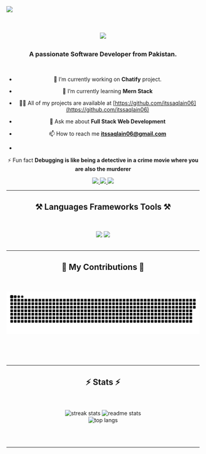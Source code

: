 [![](https://visitcount.itsvg.in/api?id=itssaqlain06&icon=1&color=0)](https://visitcount.itsvg.in)

<h1 align="center">
    <img src="https://readme-typing-svg.herokuapp.com/?font=Righteous&size=35&center=true&vCenter=true&width=500&height=70&duration=4000&lines=Hi+There!+👋;+I'm+Saqlain+Mushtaq!;" />
</h1>

<h3 align="center">A passionate Software Developer from Pakistan.</h3>

<br/>

<div align="center">
 
 - 🔭 I’m currently working on **Chatify** project.

- 🌱 I’m currently learning **Mern Stack**

- 👨‍💻 All of my projects are available at [https://github.com/itssaqlain06](https://github.com/itssaqlain06)

- 💬 Ask me about **Full Stack Web Development**

- 📫 How to reach me **itssaqlain06@gmail.com**
- 
⚡ Fun fact **Debugging is like being a detective in a crime movie where you are also the murderer**

 </div>
 
<div align="center"> 
  <a href="mailto:itssaqlain06@gmail.com">
    <img src="https://img.shields.io/badge/Gmail-333333?style=for-the-badge&logo=gmail&logoColor=red" />
  </a>
  <a href="https://linkedin.com/in/itssaqlain06" target="_blank">
    <img src="https://img.shields.io/badge/LinkedIn-0077B5?style=for-the-badge&logo=linkedin&logoColor=white" target="_blank" />
  </a>
    <a href="https://www.instagram.com/itssaqlain06" target="_blank">
    <img src="https://img.shields.io/badge/instagram-FF3040?style=for-the-badge&logo=instagram&logoColor=white" target="_blank" />
  </a>
</div>

 <hr/>
 
<h2 align="center">⚒️ Languages Frameworks Tools ⚒️</h2>
<br/><br/>
<div align="center">
    <img src="https://skillicons.dev/icons?i=html,css,bootstrap,javascript,jquery,react,mui,vscode,github" />
    <img src="https://skillicons.dev/icons?i=php,mysql,laravel,nodejs,express,mongodb" /><br>
</div>

<br/>
<hr/>

<div align="center">
  <h2>🐍 My Contributions 🐍</h2>
  <br><br/>
  <img alt="snake eating my contributions" src="https://github.com/itssaqlain06/itssaqlain06/blob/output/github-contribution-grid-snake.svg" />
  
  <br/><br/><br/>
</div>

<hr/>

<h2 align="center">⚡ Stats ⚡</h2>
<br><br/>
<div align=center>
  <img width=390 src="https://github-readme-streak-stats.herokuapp.com/?user=itssaqlain06&count_private=true&theme=react&border_radius=10" alt="streak stats"/>
  <img width=390 src="https://github-readme-stats.vercel.app/api?username=itssaqlain06&count_private=true&show_icons=true&theme=react&rank_icon=github&border_radius=10" alt="readme stats" />
  <br/>
  <img width=325 align="center" src="https://github-readme-stats.vercel.app/api/top-langs/?username=itssaqlain06&hide=HTML&langs_count=8&layout=compact&theme=react&border_radius=10&size_weight=0.5&count_weight=0.5&exclude_repo=github-readme-stats" alt="top langs" />
</div>

<br/><br/>

<hr/>

<br/>
